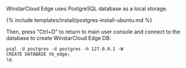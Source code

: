 
WinstarCloud Edge uses PostgreSQL database as a local storage.

{% include templates/install/postgres-install-ubuntu.md %}

Then, press "Ctrl+D" to return to main user console and connect to the database to create WinstarCloud Edge DB:

```text
psql -U postgres -d postgres -h 127.0.0.1 -W
CREATE DATABASE tb_edge;
\q
```
